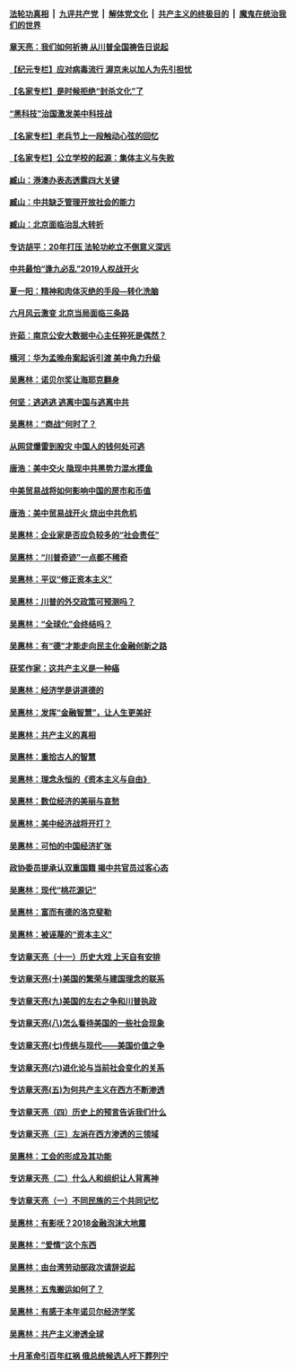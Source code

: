 ####  [法轮功真相](../../../../basic/blob/master/README.md?t=06272331) &nbsp;|&nbsp; [九评共产党](../../../../9ping.md/blob/master/README.md?t=06272331) &nbsp;|&nbsp; [解体党文化](../../../../jtdwh.md/blob/master/README.md?t=06272331)  &nbsp;|&nbsp; [共产主义的终极目的](../../../../gczydzjmd.md/blob/master/README.md?t=06272331) &nbsp;|&nbsp; [魔鬼在统治我们的世界](../../../../mgztzwmdsj.md/blob/master/README.md?t=06272331) 

#### [章天亮：我们如何祈祷 从川普全国祷告日说起](../pages/nsc423/n11944627.md?t=06272331) 

#### [【纪元专栏】应对病毒流行 渥京未以加人为先引担忧](../pages/nsc423/n11875714.md?t=06272331) 

#### [【名家专栏】是时候拒绝“封杀文化”了](../pages/nsc423/n11814093.md?t=06272331) 

#### [“黑科技”治国激发美中科技战](../pages/nsc423/n11638056.md?t=06272331) 

#### [【名家专栏】老兵节上一段触动心弦的回忆](../pages/nsc423/n11646016.md?t=06272331) 

#### [【名家专栏】公立学校的起源：集体主义与失败](../pages/nsc423/n11601833.md?t=06272331) 

#### [臧山：港澳办表态透露四大关键](../pages/nsc423/n11421628.md?t=06272331) 

#### [臧山：中共缺乏管理开放社会的能力](../pages/nsc423/n11407457.md?t=06272331) 

#### [臧山：北京面临治乱大转折](../pages/nsc423/n11406895.md?t=06272331) 

#### [专访胡平：20年打压 法轮功屹立不倒意义深远](../pages/nsc423/n11398800.md?t=06272331) 

#### [中共最怕“逢九必乱”2019人权战开火](../pages/nsc423/n11385248.md?t=06272331) 

#### [夏一阳：精神和肉体灭绝的手段—转化洗脑](../pages/nsc423/n11368250.md?t=06272331) 

#### [六月风云激变 北京当局面临三条路](../pages/nsc423/n11313668.md?t=06272331) 

#### [许茹：南京公安大数据中心主任猝死是偶然？](../pages/nsc423/n11064744.md?t=06272331) 

#### [横河：华为孟晚舟案起诉引渡 美中角力升级](../pages/nsc423/n11027230.md?t=06272331) 

#### [吴惠林：诺贝尔奖让海耶克翻身](../pages/nsc423/n10890049.md?t=06272331) 

#### [何坚：逃逃逃 逃离中国与逃离中共](../pages/nsc423/n10592891.md?t=06272331) 

#### [吴惠林：“商战”何时了？](../pages/nsc423/n10573558.md?t=06272331) 

#### [从网贷爆雷到股灾 中国人的钱何处可逃](../pages/nsc423/n10572800.md?t=06272331) 

#### [唐浩：美中交火 隐现中共黑势力混水摸鱼](../pages/nsc423/n10544040.md?t=06272331) 

#### [中美贸易战将如何影响中国的房市和币值](../pages/nsc423/n10543697.md?t=06272331) 

#### [唐浩：美中贸易战开火 烧出中共危机](../pages/nsc423/n10540126.md?t=06272331) 

#### [吴惠林：企业家是否应负较多的“社会责任”](../pages/nsc423/n10535022.md?t=06272331) 

#### [吴惠林：“川普奇迹”一点都不稀奇](../pages/nsc423/n10512808.md?t=06272331) 

#### [吴惠林：平议“修正资本主义”](../pages/nsc423/n10495724.md?t=06272331) 

#### [吴惠林：川普的外交政策可预测吗？](../pages/nsc423/n10462387.md?t=06272331) 

#### [吴惠林：“全球化”会终结吗？](../pages/nsc423/n10452838.md?t=06272331) 

#### [吴惠林：有“德”才能走向民主化金融创新之路](../pages/nsc423/n10432292.md?t=06272331) 

#### [获奖作家：这共产主义是一种癌](../pages/nsc423/n10431541.md?t=06272331) 

#### [吴惠林：经济学是讲道德的](../pages/nsc423/n10398014.md?t=06272331) 

#### [吴惠林：发挥“金融智慧”，让人生更美好](../pages/nsc423/n10375019.md?t=06272331) 

#### [吴惠林：共产主义的真相](../pages/nsc423/n10351394.md?t=06272331) 

#### [吴惠林：重拾古人的智慧](../pages/nsc423/n10337691.md?t=06272331) 

#### [吴惠林：理念永恒的《资本主义与自由》](../pages/nsc423/n10316274.md?t=06272331) 

#### [吴惠林：数位经济的美丽与哀愁](../pages/nsc423/n10292946.md?t=06272331) 

#### [吴惠林：美中经济战将开打？](../pages/nsc423/n10258825.md?t=06272331) 

#### [吴惠林：可怕的中国经济扩张](../pages/nsc423/n10219147.md?t=06272331) 

#### [政协委员提承认双重国籍 揭中共官员过客心态](../pages/nsc423/n10208809.md?t=06272331) 

#### [吴惠林：现代“桃花源记”](../pages/nsc423/n10185234.md?t=06272331) 

#### [吴惠林：富而有德的洛克斐勒](../pages/nsc423/n10142264.md?t=06272331) 

#### [吴惠林：被诬蔑的“资本主义”](../pages/nsc423/n10124816.md?t=06272331) 

#### [专访章天亮（十一）历史大戏 上天自有安排](../pages/nsc423/n10094905.md?t=06272331) 

#### [专访章天亮(十)美国的繁荣与建国理念的联系](../pages/nsc423/n10094899.md?t=06272331) 

#### [专访章天亮(九)美国的左右之争和川普执政](../pages/nsc423/n10094889.md?t=06272331) 

#### [专访章天亮(八)怎么看待美国的一些社会现象](../pages/nsc423/n10094857.md?t=06272331) 

#### [专访章天亮(七)传统与现代——美国价值之争](../pages/nsc423/n10093140.md?t=06272331) 

#### [专访章天亮(六)进化论与当前社会变化的关系](../pages/nsc423/n10092036.md?t=06272331) 

#### [专访章天亮(五)为何共产主义在西方不断渗透](../pages/nsc423/n10083620.md?t=06272331) 

#### [专访章天亮（四）历史上的预言告诉我们什么](../pages/nsc423/n10083606.md?t=06272331) 

#### [专访章天亮（三）左派在西方渗透的三领域](../pages/nsc423/n10081115.md?t=06272331) 

#### [吴惠林：工会的形成及其功能](../pages/nsc423/n10080633.md?t=06272331) 

#### [专访章天亮（二）什么人和组织让人背离神](../pages/nsc423/n10076637.md?t=06272331) 

#### [专访章天亮（一）不同民族的三个共同记忆](../pages/nsc423/n10074188.md?t=06272331) 

#### [吴惠林：有影呒？2018金融泡沫大地震](../pages/nsc423/n10040534.md?t=06272331) 

#### [吴惠林：“爱情”这个东西](../pages/nsc423/n10019423.md?t=06272331) 

#### [吴惠林：由台湾劳动部政次请辞说起](../pages/nsc423/n9979679.md?t=06272331) 

#### [吴惠林：五鬼搬运如何了？](../pages/nsc423/n9925338.md?t=06272331) 

#### [吴惠林：有感于本年诺贝尔经济学奖](../pages/nsc423/n9871883.md?t=06272331) 

#### [吴惠林：共产主义渗透全球](../pages/nsc423/n9812748.md?t=06272331) 

#### [十月革命引百年红祸 俄总统候选人吁下葬列宁](../pages/nsc423/n9810182.md?t=06272331) 

